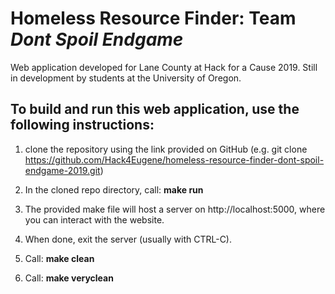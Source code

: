# Homeless Resource Finder: Team *Dont Spoil Endgame*

Web application developed for Lane County at Hack for a Cause 2019. Still in development by students at the University of Oregon. 

## To build and run this web application, use the following instructions:

1) clone the repository using the link provided on GitHub (e.g. git clone https://github.com/Hack4Eugene/homeless-resource-finder-dont-spoil-endgame-2019.git)

2) In the cloned repo directory, call: **make run**

3) The provided make file will host a server on http://localhost:5000, where you can interact with the website. 

4) When done, exit the server (usually with CTRL-C).

5) Call: **make clean**

6) Call: **make veryclean**
